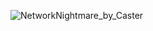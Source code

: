 ![NetworkNightmare_by_Caster](https://gist.github.com/assets/111455900/18e3e518-cdc7-4aa3-be1f-d0c50f121821)
